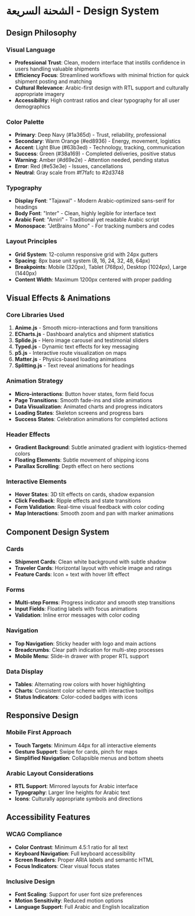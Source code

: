 # الشحنة السريعة - Design System

## Design Philosophy

### Visual Language
- **Professional Trust**: Clean, modern interface that instills confidence in users handling valuable shipments
- **Efficiency Focus**: Streamlined workflows with minimal friction for quick shipment posting and matching
- **Cultural Relevance**: Arabic-first design with RTL support and culturally appropriate imagery
- **Accessibility**: High contrast ratios and clear typography for all user demographics

### Color Palette
- **Primary**: Deep Navy (#1a365d) - Trust, reliability, professional
- **Secondary**: Warm Orange (#ed8936) - Energy, movement, logistics
- **Accent**: Light Blue (#63b3ed) - Technology, tracking, communication
- **Success**: Green (#38a169) - Completed deliveries, positive status
- **Warning**: Amber (#d69e2e) - Attention needed, pending status
- **Error**: Red (#e53e3e) - Issues, cancellations
- **Neutral**: Gray scale from #f7fafc to #2d3748

### Typography
- **Display Font**: "Tajawal" - Modern Arabic-optimized sans-serif for headings
- **Body Font**: "Inter" - Clean, highly legible for interface text
- **Arabic Font**: "Amiri" - Traditional yet readable Arabic script
- **Monospace**: "JetBrains Mono" - For tracking numbers and codes

### Layout Principles
- **Grid System**: 12-column responsive grid with 24px gutters
- **Spacing**: 8px base unit system (8, 16, 24, 32, 48, 64px)
- **Breakpoints**: Mobile (320px), Tablet (768px), Desktop (1024px), Large (1440px)
- **Content Width**: Maximum 1200px centered with proper padding

## Visual Effects & Animations

### Core Libraries Used
1. **Anime.js** - Smooth micro-interactions and form transitions
2. **ECharts.js** - Dashboard analytics and shipment statistics
3. **Splide.js** - Hero image carousel and testimonial sliders
4. **Typed.js** - Dynamic text effects for key messaging
5. **p5.js** - Interactive route visualization on maps
6. **Matter.js** - Physics-based loading animations
7. **Splitting.js** - Text reveal animations for headings

### Animation Strategy
- **Micro-interactions**: Button hover states, form field focus
- **Page Transitions**: Smooth fade-ins and slide animations
- **Data Visualization**: Animated charts and progress indicators
- **Loading States**: Skeleton screens and progress bars
- **Success States**: Celebration animations for completed actions

### Header Effects
- **Gradient Background**: Subtle animated gradient with logistics-themed colors
- **Floating Elements**: Subtle movement of shipping icons
- **Parallax Scrolling**: Depth effect on hero sections

### Interactive Elements
- **Hover States**: 3D tilt effects on cards, shadow expansion
- **Click Feedback**: Ripple effects and state transitions
- **Form Validation**: Real-time visual feedback with color coding
- **Map Interactions**: Smooth zoom and pan with marker animations

## Component Design System

### Cards
- **Shipment Cards**: Clean white background with subtle shadow
- **Traveler Cards**: Horizontal layout with vehicle image and ratings
- **Feature Cards**: Icon + text with hover lift effect

### Forms
- **Multi-step Forms**: Progress indicator and smooth step transitions
- **Input Fields**: Floating labels with focus animations
- **Validation**: Inline error messages with color coding

### Navigation
- **Top Navigation**: Sticky header with logo and main actions
- **Breadcrumbs**: Clear path indication for multi-step processes
- **Mobile Menu**: Slide-in drawer with proper RTL support

### Data Display
- **Tables**: Alternating row colors with hover highlighting
- **Charts**: Consistent color scheme with interactive tooltips
- **Status Indicators**: Color-coded badges with icons

## Responsive Design

### Mobile First Approach
- **Touch Targets**: Minimum 44px for all interactive elements
- **Gesture Support**: Swipe for cards, pinch for maps
- **Simplified Navigation**: Collapsible menus and bottom sheets

### Arabic Layout Considerations
- **RTL Support**: Mirrored layouts for Arabic interface
- **Typography**: Larger line heights for Arabic text
- **Icons**: Culturally appropriate symbols and directions

## Accessibility Features

### WCAG Compliance
- **Color Contrast**: Minimum 4.5:1 ratio for all text
- **Keyboard Navigation**: Full keyboard accessibility
- **Screen Readers**: Proper ARIA labels and semantic HTML
- **Focus Indicators**: Clear visual focus states

### Inclusive Design
- **Font Scaling**: Support for user font size preferences
- **Motion Sensitivity**: Reduced motion options
- **Language Support**: Full Arabic and English localization